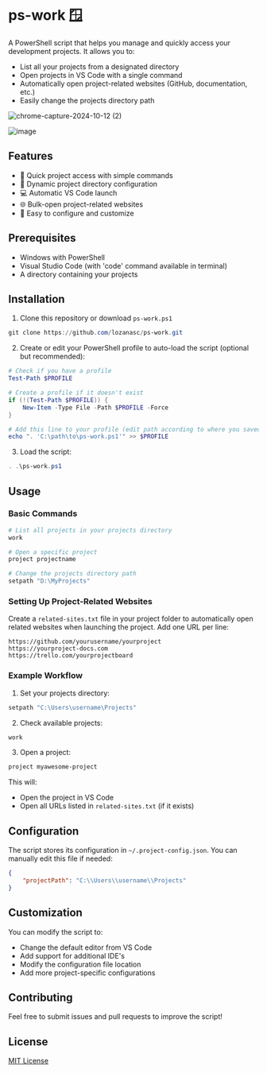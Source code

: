 # ps-work 🪟

A PowerShell script that helps you manage and quickly access your development projects. It allows you to:
- List all your projects from a designated directory
- Open projects in VS Code with a single command
- Automatically open project-related websites (GitHub, documentation, etc.)
- Easily change the projects directory path

![chrome-capture-2024-10-12 (2)](https://github.com/user-attachments/assets/807a5519-cee5-40b8-8b76-68cd12f3da87)

![image](https://github.com/user-attachments/assets/c3aa65f0-99fc-465b-b9ee-b50466eb901b)


## Features

- 🚀 Quick project access with simple commands
- 📂 Dynamic project directory configuration
- 💻 Automatic VS Code launch
- 🌐 Bulk-open project-related websites
- 🔧 Easy to configure and customize

## Prerequisites

- Windows with PowerShell
- Visual Studio Code (with 'code' command available in terminal)
- A directory containing your projects

## Installation

1. Clone this repository or download `ps-work.ps1`
```powershell
git clone https://github.com/lozanasc/ps-work.git
```

2. Create or edit your PowerShell profile to auto-load the script (optional but recommended):
```powershell
# Check if you have a profile
Test-Path $PROFILE

# Create a profile if it doesn't exist
if (!(Test-Path $PROFILE)) {
    New-Item -Type File -Path $PROFILE -Force
}

# Add this line to your profile (edit path according to where you saved the script)
echo ". 'C:\path\to\ps-work.ps1'" >> $PROFILE
```

3. Load the script:
```powershell
. .\ps-work.ps1
```

## Usage

### Basic Commands

```powershell
# List all projects in your projects directory
work

# Open a specific project
project projectname

# Change the projects directory path
setpath "D:\MyProjects"
```

### Setting Up Project-Related Websites

Create a `related-sites.txt` file in your project folder to automatically open related websites when launching the project. Add one URL per line:

```text
https://github.com/yourusername/yourproject
https://yourproject-docs.com
https://trello.com/yourprojectboard
```

### Example Workflow

1. Set your projects directory:
```powershell
setpath "C:\Users\username\Projects"
```

2. Check available projects:
```powershell
work
```

3. Open a project:
```powershell
project myawesome-project
```

This will:
- Open the project in VS Code
- Open all URLs listed in `related-sites.txt` (if it exists)

## Configuration

The script stores its configuration in `~/.project-config.json`. You can manually edit this file if needed:

```json
{
    "projectPath": "C:\\Users\\username\\Projects"
}
```

## Customization

You can modify the script to:
- Change the default editor from VS Code
- Add support for additional IDE's
- Modify the configuration file location
- Add more project-specific configurations

## Contributing

Feel free to submit issues and pull requests to improve the script!

## License

[MIT License](LICENSE)
